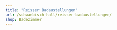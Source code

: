 ```yaml
---
title: "Reisser Badaustellungen"
url: /schwaebisch-hall/reisser-badaustellungen/
shop: Badezimmer
---
```

